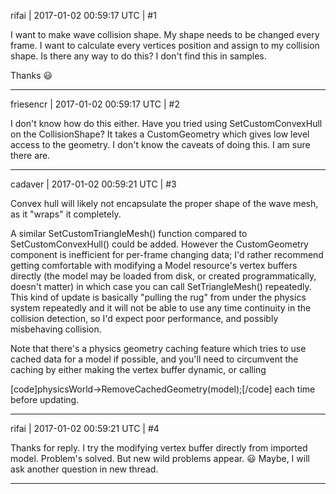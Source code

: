 rifai | 2017-01-02 00:59:17 UTC | #1

I want to make wave collision shape. My shape needs to be changed every frame. I want to calculate every vertices position and assign to my collision shape. 
Is there any way to do this? I don't find this in samples.

Thanks  :smiley:

-------------------------

friesencr | 2017-01-02 00:59:17 UTC | #2

I don't know how do this either.  Have you tried using SetCustomConvexHull on the CollisionShape?  It takes a CustomGeometry which gives low level access to the geometry.  I don't know the caveats of doing this.  I am sure there are.

-------------------------

cadaver | 2017-01-02 00:59:21 UTC | #3

Convex hull will likely not encapsulate the proper shape of the wave mesh, as it "wraps" it completely.

A similar SetCustomTriangleMesh() function compared to SetCustomConvexHull() could be added. However the CustomGeometry component is inefficient for per-frame changing data; I'd rather recommend getting comfortable with modifying a Model resource's vertex buffers directly (the model may be loaded from disk, or created programmatically, doesn't matter) in which case you can call SetTriangleMesh() repeatedly. This kind of update is basically "pulling the rug" from under the physics system repeatedly and it will not be able to use any time continuity in the collision detection, so I'd expect poor performance, and possibly misbehaving collision.

Note that there's a physics geometry caching feature which tries to use cached data for a model if possible, and you'll need to circumvent the caching by either making the vertex buffer dynamic, or calling

[code]physicsWorld->RemoveCachedGeometry(model);[/code]
each time before updating.

-------------------------

rifai | 2017-01-02 00:59:21 UTC | #4

Thanks for reply. 
I try the modifying vertex buffer directly from imported model. Problem's solved. 
But new wild problems appear. :smiley: 
Maybe, I will ask another question in new thread.

-------------------------

